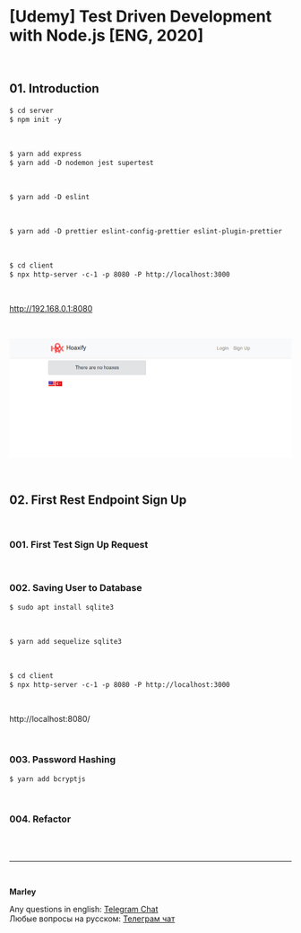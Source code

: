 # [Udemy] Test Driven Development with Node.js [ENG, 2020]

<br/>

## 01. Introduction

    $ cd server
    $ npm init -y

<br/>

    $ yarn add express
    $ yarn add -D nodemon jest supertest

<br/>

    $ yarn add -D eslint

<br/>

    $ yarn add -D prettier eslint-config-prettier eslint-plugin-prettier

<br/>

    $ cd client
    $ npx http-server -c-1 -p 8080 -P http://localhost:3000

<br/>

http://192.168.0.1:8080

<br/>

![Application](/img/pic-m01-p01.png?raw=true)

<br/>

## 02. First Rest Endpoint Sign Up

<br/>

### 001. First Test Sign Up Request

<br/>

### 002. Saving User to Database

    $ sudo apt install sqlite3

<br/>

    $ yarn add sequelize sqlite3

<br/>

    $ cd client
    $ npx http-server -c-1 -p 8080 -P http://localhost:3000

<br/>

http://localhost:8080/

<br/>

### 003. Password Hashing

    $ yarn add bcryptjs

<br/>

### 004. Refactor

<br/><br/>

---

<br/>

**Marley**

Any questions in english: <a href="https://jsdev.org/chat/">Telegram Chat</a>  
Любые вопросы на русском: <a href="https://jsdev.ru/chat/">Телеграм чат</a>
